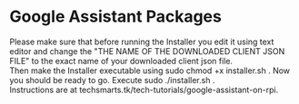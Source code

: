 # Google Assistant Packages
Please make sure that before running the Installer you edit it using text editor and change the "THE NAME OF THE DOWNLOADED CLIENT JSON FILE" to the exact name of your downloaded client json file.  
Then make the Installer executable using sudo chmod +x installer.sh    .
Now you should be ready to go.  Execute sudo ./installer.sh .   
Instructions are at techsmarts.tk/tech-tutorials/google-assistant-on-rpi. 
